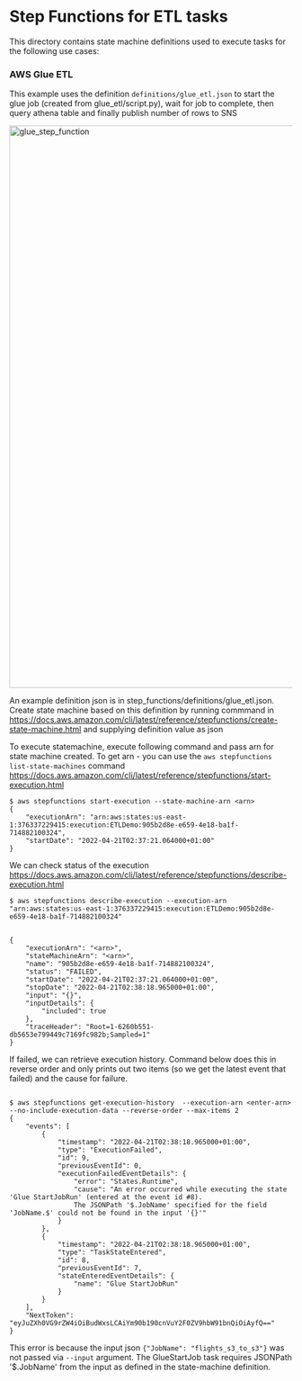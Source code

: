 # Step Functions for ETL tasks

This directory contains state machine definitions used to execute tasks for the following
use cases:

### AWS Glue ETL

This example uses the definition `definitions/glue_etl.json` to start the glue job (created from glue_etl/script.py), 
wait for job to complete, then query athena table and finally publish number of rows to SNS

<img width="1000" alt="glue_step_function" src="https://github.com/ryankarlos/aws_etl/blob/master/screenshots/stepfunction_glue_etl.png">


An example definition json is in step_functions/definitions/glue_etl.json. Create state machine
based on this definition by running commmand in 
https://docs.aws.amazon.com/cli/latest/reference/stepfunctions/create-state-machine.html
and supplying definition value as json


To execute statemachine, execute following command and pass arn for state machine created.
To get arn - you can use the `aws stepfunctions list-state-machines` command
https://docs.aws.amazon.com/cli/latest/reference/stepfunctions/start-execution.html

```
$ aws stepfunctions start-execution --state-machine-arn <arn>
{
    "executionArn": "arn:aws:states:us-east-1:376337229415:execution:ETLDemo:905b2d8e-e659-4e18-ba1f-714882100324",
    "startDate": "2022-04-21T02:37:21.064000+01:00"
}
```

We can check status of the execution https://docs.aws.amazon.com/cli/latest/reference/stepfunctions/describe-execution.html


```
$ aws stepfunctions describe-execution --execution-arn "arn:aws:states:us-east-1:376337229415:execution:ETLDemo:905b2d8e-e659-4e18-ba1f-714882100324"


{
    "executionArn": "<arn>",
    "stateMachineArn": "<arn>",
    "name": "905b2d8e-e659-4e18-ba1f-714882100324",
    "status": "FAILED",
    "startDate": "2022-04-21T02:37:21.064000+01:00",
    "stopDate": "2022-04-21T02:38:18.965000+01:00",
    "input": "{}",
    "inputDetails": {
        "included": true
    },
    "traceHeader": "Root=1-6260b551-db5653e799449c7169fc982b;Sampled=1"
}
```

If failed, we can retrieve execution history. Command below does this in reverse order and only
prints out two items (so we get the latest event that failed) and the cause for failure.

```

$ aws stepfunctions get-execution-history  --execution-arn <enter-arn> --no-include-execution-data --reverse-order --max-items 2
{
    "events": [
        {
            "timestamp": "2022-04-21T02:38:18.965000+01:00",
            "type": "ExecutionFailed",
            "id": 9,
            "previousEventId": 0,
            "executionFailedEventDetails": {
                "error": "States.Runtime",
                "cause": "An error occurred while executing the state 'Glue StartJobRun' (entered at the event id #8). 
                The JSONPath '$.JobName' specified for the field 'JobName.$' could not be found in the input '{}'"
            }
        },
        {
            "timestamp": "2022-04-21T02:38:18.965000+01:00",
            "type": "TaskStateEntered",
            "id": 8,
            "previousEventId": 7,
            "stateEnteredEventDetails": {
                "name": "Glue StartJobRun"
            }
        }
    ],
    "NextToken": "eyJuZXh0VG9rZW4iOiBudWxsLCAiYm90b190cnVuY2F0ZV9hbW91bnQiOiAyfQ=="
}

```

This error is because the input json `{"JobName": "flights_s3_to_s3"}` was not passed via `--input` argument.
The GlueStartJob  task requires JSONPath '$.JobName' from the input as defined in the state-machine definition.
